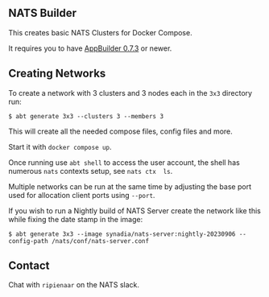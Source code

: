 ## NATS Builder

This creates basic NATS Clusters for Docker Compose.

It requires you to have [AppBuilder 0.7.3](https://choria-io.github.io/appbuilder/) or newer.

## Creating Networks

To create a network with 3 clusters and 3 nodes each in the `3x3` directory run:

```
$ abt generate 3x3 --clusters 3 --members 3
```

This will create all the needed compose files, config files and more.

Start it with `docker compose up`.

Once running use `abt shell` to access the user account, the shell has numerous `nats` contexts setup, see `nats ctx 
ls`.

Multiple networks can be run at the same time by adjusting the base port used for allocation client ports using
`--port`.

If you wish to run a Nightly build of NATS Server create the network like this while fixing the date stamp in the image:

```
$ abt generate 3x3 --image synadia/nats-server:nightly-20230906 --config-path /nats/conf/nats-server.conf
```

## Contact

Chat with `ripienaar` on the NATS slack.
